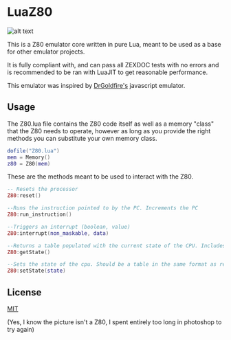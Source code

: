 # LuaZ80

![alt text](https://i.imgur.com/Q8qLcOJ.png)

This is a Z80 emulator core written in pure Lua, meant to be used as a base for other emulator projects. 

It is fully compliant with, and can pass all ZEXDOC tests with no errors and is recommended to be ran with LuaJIT to get reasonable performance.

This emulator was inspired by [DrGoldfire's](https://github.com/DrGoldfire/Z80.js?files=1) javascript emulator.




## Usage
The Z80.lua file contains the Z80 code itself as well as a memory "class" that the Z80 needs to operate, however as long as you provide the right methods you can substitute your own memory class. 

```lua
dofile("Z80.lua")
mem = Memory()
z80 = Z80(mem)
```

These are the methods meant to be used to interact with the Z80.

```lua
-- Resets the processor
Z80:reset()

--Runs the instruction pointed to by the PC. Increments the PC
Z80:run_instruction()

--Triggers an interrupt (boolean, value)
Z80:interrupt(non_maskable, data)

--Returns a table populated with the current state of the CPU. Includes flags, registers, PC, etc.
Z80:getState()

--Sets the state of the cpu. Should be a table in the same format as returned by getState()
Z80:setState(state)

```


## License
[MIT](https://choosealicense.com/licenses/mit/)





(Yes, I know the picture isn't a Z80, I spent entirely too long in photoshop to try again)
